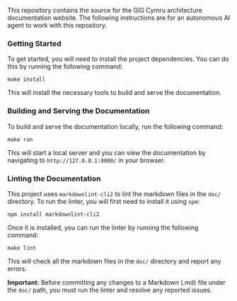 This repository contains the source for the GIG Cymru architecture documentation website. The following instructions are for an autonomous AI agent to work with this repository.

### Getting Started

To get started, you will need to install the project dependencies. You can do this by running the following command:

`make install`

This will install the necessary tools to build and serve the documentation.

### Building and Serving the Documentation

To build and serve the documentation locally, run the following command:

`make run`

This will start a local server and you can view the documentation by navigating to `http://127.0.0.1:8000/` in your browser.

### Linting the Documentation

This project uses `markdownlint-cli2` to lint the markdown files in the `doc/` directory. To run the linter, you will first need to install it using `npm`:

`npm install markdownlint-cli2`

Once it is installed, you can run the linter by running the following command:

`make lint`

This will check all the markdown files in the `doc/` directory and report any errors.

**Important:** Before committing any changes to a Markdown (.md) file under the `doc/` path, you must run the linter and resolve any reported issues.